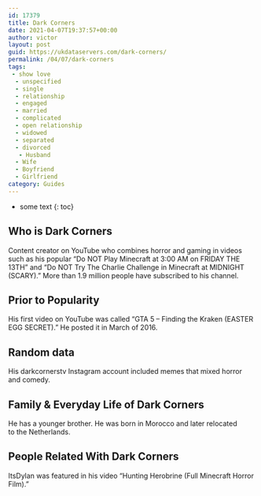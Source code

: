 ```yaml
---
id: 17379
title: Dark Corners
date: 2021-04-07T19:37:57+00:00
author: victor
layout: post
guid: https://ukdataservers.com/dark-corners/
permalink: /04/07/dark-corners
tags:
 - show love
  - unspecified
  - single
  - relationship
  - engaged
  - married
  - complicated
  - open relationship
  - widowed
  - separated
  - divorced
   - Husband
  - Wife
  - Boyfriend
  - Girlfriend
category: Guides
---
```


* some text
{: toc}


## Who is Dark Corners



Content creator on YouTube who combines horror and gaming in videos such as his popular &#8220;Do NOT Play Minecraft at 3:00 AM on FRIDAY THE 13TH&#8221; and &#8220;Do NOT Try The Charlie Challenge in Minecraft at MIDNIGHT (SCARY).&#8221; More than 1.9 million people have subscribed to his channel. 

                
                
                
## Prior to Popularity



His first video on YouTube was called &#8220;GTA 5 &#8211; Finding the Kraken (EASTER EGG SECRET).&#8221; He posted it in March of 2016. 

                
                
                
## Random data



His darkcornerstv Instagram account included memes that mixed horror and comedy. 

                
                
                
## Family & Everyday Life of Dark Corners



He has a younger brother. He was born in Morocco and later relocated to the Netherlands.

                
                
                
## People Related With Dark Corners



ItsDylan was featured in his video &#8220;Hunting Herobrine (Full Minecraft Horror Film).&#8221; 

                
              
            
          
          
          